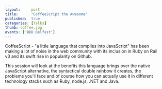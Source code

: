 ```yaml
---
layout:     post
title:      "CoffeeScript the Awesome"
published:  true
categories: [Talks]
thumb: coffee.jpg
events: ['DDD Belfast']
---
```


CoffeeScript - "a little language that compiles into JavaScript" has been making a lot of noise in the web community with its inclusion in Ruby on Rail v3 and its swift rise in popularity on Github.

This session will look at the benefits this language brings over the native JavaScript alternative, the syntactical double rainbow it creates, the problems you'll face and of course how you can actually use it in different technology stacks such as Ruby, node.js, .NET and Java.

<!-- more -->

<script src="http://speakerdeck.com/embed/4eb7effc5040b9005100f937.js"></script>

